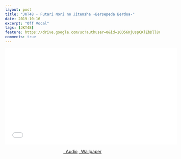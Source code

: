 ```yaml
---
layout: post
title: "JKT48 - Futari Nori no Jitensha -Bersepeda Berdua-"
date: 2019-10-16
excerpt: "Off Vocal"
tags: [JKT48]
feature: https://drive.google.com/uc?authuser=0&id=10D56KjUspCKlEbDll86xeXmN7oMk6aFf&export=download
comments: true
---
```

<iframe width="560" height="315" src="//www.youtube.com/embed/fMnE-Rh6CM8" frameborder="0"> </iframe>
<center>
<figure class="half">
<a href="https://drive.google.com/uc?authuser=0&id=1CjY7XO5eC3Zyb50HTDVmELj00BOn1AIe&export=download" class="btn" target="_blank" rel="noopener noreferrer"><i class="fa fa-caret-down"></i> &nbsp; Audio</a>
<a href="https://drive.google.com/uc?authuser=0&id=10D56KjUspCKlEbDll86xeXmN7oMk6aFf&export=download" class="btn" target="_blank" rel="noopener noreferrer"><i class="fa fa-caret-down"></i> &nbsp; Wallpaper</a>
</figure>
</center>
